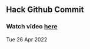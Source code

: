 
 ## Hack Github Commit 
 ### Watch video <a href="https://www.youtube.com">here</a> 
 Tue 26 Apr 2022 
